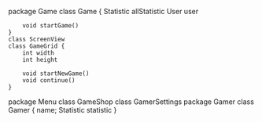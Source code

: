 package Game
    class Game {
        Statistic allStatistic
        User user

        void startGame() 
    }
    class ScreenView
    class GameGrid {
        int width
        int height
        
        void startNewGame()
        void continue()
    }
package Menu
    class GameShop
    class GamerSettings
package Gamer
    class Gamer {
        name;
        Statistic statistic
    }
